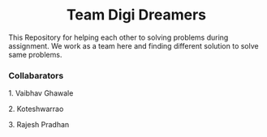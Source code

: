 <h1 align="center">Team Digi Dreamers</h1>

<p>This Repository for helping each other to solving problems during assignment. We work as a team here and finding different solution to solve same problems.</p>
<h3> Collabarators</h3>
<p>1. Vaibhav Ghawale</p>
<p>2. Koteshwarrao</p>
<p>3. Rajesh Pradhan</p>
